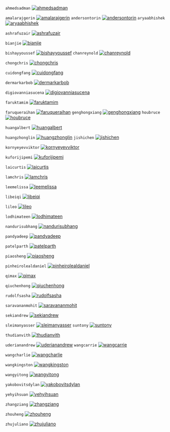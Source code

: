 `ahmedsadman`
[![ahmedsadman](https://github.com/mamaj/cnn-featurevis-ece421/raw/master/student_results/ahmedsadman_sidebyside.png)](https://github.com/mamaj/cnn-featurevis-ece421/raw/master/student_results/ahmedsadman_sidebyside.png)      

`amalarajgerin`
[![amalarajgerin](https://github.com/mamaj/cnn-featurevis-ece421/raw/master/student_results/amalarajgerin_sidebyside.png)](https://github.com/mamaj/cnn-featurevis-ece421/raw/master/student_results/amalarajgerin_sidebyside.png)
`andersontorin`
[![andersontorin](https://github.com/mamaj/cnn-featurevis-ece421/raw/master/student_results/andersontorin_sidebyside.png)](https://github.com/mamaj/cnn-featurevis-ece421/raw/master/student_results/andersontorin_sidebyside.png)
`aryaabhishek`
[![aryaabhishek](https://github.com/mamaj/cnn-featurevis-ece421/raw/master/student_results/aryaabhishek_sidebyside.png)](https://github.com/mamaj/cnn-featurevis-ece421/raw/master/student_results/aryaabhishek_sidebyside.png)   

`ashrafuzair`
[![ashrafuzair](https://github.com/mamaj/cnn-featurevis-ece421/raw/master/student_results/ashrafuzair_sidebyside.png)](https://github.com/mamaj/cnn-featurevis-ece421/raw/master/student_results/ashrafuzair_sidebyside.png)      

`bianjie`
[![bianjie](https://github.com/mamaj/cnn-featurevis-ece421/raw/master/student_results/bianjie_sidebyside.png)](https://github.com/mamaj/cnn-featurevis-ece421/raw/master/student_results/bianjie_sidebyside.png)

`bishayyoussef`
[![bishayyoussef](https://github.com/mamaj/cnn-featurevis-ece421/raw/master/student_results/bishayyoussef_sidebyside.png)](https://github.com/mamaj/cnn-featurevis-ece421/raw/master/student_results/bishayyoussef_sidebyside.png)
`chanreynold`
[![chanreynold](https://github.com/mamaj/cnn-featurevis-ece421/raw/master/student_results/chanreynold_sidebyside.png)](https://github.com/mamaj/cnn-featurevis-ece421/raw/master/student_results/chanreynold_sidebyside.png)      

`chongchris`
[![chongchris](https://github.com/mamaj/cnn-featurevis-ece421/raw/master/student_results/chongchris_sidebyside.png)](https://github.com/mamaj/cnn-featurevis-ece421/raw/master/student_results/chongchris_sidebyside.png)

`cuidongfang`
[![cuidongfang](https://github.com/mamaj/cnn-featurevis-ece421/raw/master/student_results/cuidongfang_sidebyside.png)](https://github.com/mamaj/cnn-featurevis-ece421/raw/master/student_results/cuidongfang_sidebyside.png)      

`dermarkarbob`
[![dermarkarbob](https://github.com/mamaj/cnn-featurevis-ece421/raw/master/student_results/dermarkarbob_sidebyside.png)](https://github.com/mamaj/cnn-featurevis-ece421/raw/master/student_results/dermarkarbob_sidebyside.png)   

`digiovanniasucena`
[![digiovanniasucena](https://github.com/mamaj/cnn-featurevis-ece421/raw/master/student_results/digiovanniasucena_sidebyside.png)](https://github.com/mamaj/cnn-featurevis-ece421/raw/master/student_results/digiovanniasucena_sidebyside.png)

`faruktamim`
[![faruktamim](https://github.com/mamaj/cnn-featurevis-ece421/raw/master/student_results/faruktamim_sidebyside.png)](https://github.com/mamaj/cnn-featurevis-ece421/raw/master/student_results/faruktamim_sidebyside.png)

`faruqueraihan`
[![faruqueraihan](https://github.com/mamaj/cnn-featurevis-ece421/raw/master/student_results/faruqueraihan_sidebyside.png)](https://github.com/mamaj/cnn-featurevis-ece421/raw/master/student_results/faruqueraihan_sidebyside.png)
`genghongxiang`
[![genghongxiang](https://github.com/mamaj/cnn-featurevis-ece421/raw/master/student_results/genghongxiang_sidebyside.png)](https://github.com/mamaj/cnn-featurevis-ece421/raw/master/student_results/genghongxiang_sidebyside.png)
`houbruce`
[![houbruce](https://github.com/mamaj/cnn-featurevis-ece421/raw/master/student_results/houbruce_sidebyside.png)](https://github.com/mamaj/cnn-featurevis-ece421/raw/master/student_results/houbruce_sidebyside.png)

`huangalbert`
[![huangalbert](https://github.com/mamaj/cnn-featurevis-ece421/raw/master/student_results/huangalbert_sidebyside.png)](https://github.com/mamaj/cnn-featurevis-ece421/raw/master/student_results/huangalbert_sidebyside.png)      

`huangzhonglin`
[![huangzhonglin](https://github.com/mamaj/cnn-featurevis-ece421/raw/master/student_results/huangzhonglin_sidebyside.png)](https://github.com/mamaj/cnn-featurevis-ece421/raw/master/student_results/huangzhonglin_sidebyside.png)
`jishichen`
[![jishichen](https://github.com/mamaj/cnn-featurevis-ece421/raw/master/student_results/jishichen_sidebyside.png)](https://github.com/mamaj/cnn-featurevis-ece421/raw/master/student_results/jishichen_sidebyside.png)

`kornyeyevviktor`
[![kornyeyevviktor](https://github.com/mamaj/cnn-featurevis-ece421/raw/master/student_results/kornyeyevviktor_sidebyside.png)](https://github.com/mamaj/cnn-featurevis-ece421/raw/master/student_results/kornyeyevviktor_sidebyside.png)

`kuforijipemi`
[![kuforijipemi](https://github.com/mamaj/cnn-featurevis-ece421/raw/master/student_results/kuforijipemi_sidebyside.png)](https://github.com/mamaj/cnn-featurevis-ece421/raw/master/student_results/kuforijipemi_sidebyside.png)   

`laicurtis`
[![laicurtis](https://github.com/mamaj/cnn-featurevis-ece421/raw/master/student_results/laicurtis_sidebyside.png)](https://github.com/mamaj/cnn-featurevis-ece421/raw/master/student_results/laicurtis_sidebyside.png)

`lamchris`
[![lamchris](https://github.com/mamaj/cnn-featurevis-ece421/raw/master/student_results/lamchris_sidebyside.png)](https://github.com/mamaj/cnn-featurevis-ece421/raw/master/student_results/lamchris_sidebyside.png)

`leemelissa`
[![leemelissa](https://github.com/mamaj/cnn-featurevis-ece421/raw/master/student_results/leemelissa_sidebyside.png)](https://github.com/mamaj/cnn-featurevis-ece421/raw/master/student_results/leemelissa_sidebyside.png)

`libeiqi`
[![libeiqi](https://github.com/mamaj/cnn-featurevis-ece421/raw/master/student_results/libeiqi_sidebyside.png)](https://github.com/mamaj/cnn-featurevis-ece421/raw/master/student_results/libeiqi_sidebyside.png)

`lileo`
[![lileo](https://github.com/mamaj/cnn-featurevis-ece421/raw/master/student_results/lileo_sidebyside.png)](https://github.com/mamaj/cnn-featurevis-ece421/raw/master/student_results/lileo_sidebyside.png)

`lodhimateen`
[![lodhimateen](https://github.com/mamaj/cnn-featurevis-ece421/raw/master/student_results/lodhimateen_sidebyside.png)](https://github.com/mamaj/cnn-featurevis-ece421/raw/master/student_results/lodhimateen_sidebyside.png)      

`nandurisubhang`
[![nandurisubhang](https://github.com/mamaj/cnn-featurevis-ece421/raw/master/student_results/nandurisubhang_sidebyside.png)](https://github.com/mamaj/cnn-featurevis-ece421/raw/master/student_results/nandurisubhang_sidebyside.png)

`pandyadeep`
[![pandyadeep](https://github.com/mamaj/cnn-featurevis-ece421/raw/master/student_results/pandyadeep_sidebyside.png)](https://github.com/mamaj/cnn-featurevis-ece421/raw/master/student_results/pandyadeep_sidebyside.png)

`patelparth`
[![patelparth](https://github.com/mamaj/cnn-featurevis-ece421/raw/master/student_results/patelparth_sidebyside.png)](https://github.com/mamaj/cnn-featurevis-ece421/raw/master/student_results/patelparth_sidebyside.png)

`piaosheng`
[![piaosheng](https://github.com/mamaj/cnn-featurevis-ece421/raw/master/student_results/piaosheng_sidebyside.png)](https://github.com/mamaj/cnn-featurevis-ece421/raw/master/student_results/piaosheng_sidebyside.png)

`pinheirolealdaniel`
[![pinheirolealdaniel](https://github.com/mamaj/cnn-featurevis-ece421/raw/master/student_results/pinheirolealdaniel_sidebyside.png)](https://github.com/mamaj/cnn-featurevis-ece421/raw/master/student_results/pinheirolealdaniel_sidebyside.png)

`qimax`
[![qimax](https://github.com/mamaj/cnn-featurevis-ece421/raw/master/student_results/qimax_sidebyside.png)](https://github.com/mamaj/cnn-featurevis-ece421/raw/master/student_results/qimax_sidebyside.png)

`qiuchenhong`
[![qiuchenhong](https://github.com/mamaj/cnn-featurevis-ece421/raw/master/student_results/qiuchenhong_sidebyside.png)](https://github.com/mamaj/cnn-featurevis-ece421/raw/master/student_results/qiuchenhong_sidebyside.png)      

`rudolfsasha`
[![rudolfsasha](https://github.com/mamaj/cnn-featurevis-ece421/raw/master/student_results/rudolfsasha_sidebyside.png)](https://github.com/mamaj/cnn-featurevis-ece421/raw/master/student_results/rudolfsasha_sidebyside.png)      

`saravananmohit`
[![saravananmohit](https://github.com/mamaj/cnn-featurevis-ece421/raw/master/student_results/saravananmohit_sidebyside.png)](https://github.com/mamaj/cnn-featurevis-ece421/raw/master/student_results/saravananmohit_sidebyside.png)

`sekiandrew`
[![sekiandrew](https://github.com/mamaj/cnn-featurevis-ece421/raw/master/student_results/sekiandrew_sidebyside.png)](https://github.com/mamaj/cnn-featurevis-ece421/raw/master/student_results/sekiandrew_sidebyside.png)

`sleimanyasser`
[![sleimanyasser](https://github.com/mamaj/cnn-featurevis-ece421/raw/master/student_results/sleimanyasser_sidebyside.png)](https://github.com/mamaj/cnn-featurevis-ece421/raw/master/student_results/sleimanyasser_sidebyside.png)
`suntony`
[![suntony](https://github.com/mamaj/cnn-featurevis-ece421/raw/master/student_results/suntony_sidebyside.png)](https://github.com/mamaj/cnn-featurevis-ece421/raw/master/student_results/suntony_sidebyside.png)

`thudianvith`
[![thudianvith](https://github.com/mamaj/cnn-featurevis-ece421/raw/master/student_results/thudianvith_sidebyside.png)](https://github.com/mamaj/cnn-featurevis-ece421/raw/master/student_results/thudianvith_sidebyside.png)      

`uderianandrew`
[![uderianandrew](https://github.com/mamaj/cnn-featurevis-ece421/raw/master/student_results/uderianandrew_sidebyside.png)](https://github.com/mamaj/cnn-featurevis-ece421/raw/master/student_results/uderianandrew_sidebyside.png)
`wangcarrie`
[![wangcarrie](https://github.com/mamaj/cnn-featurevis-ece421/raw/master/student_results/wangcarrie_sidebyside.png)](https://github.com/mamaj/cnn-featurevis-ece421/raw/master/student_results/wangcarrie_sidebyside.png)

`wangcharlie`
[![wangcharlie](https://github.com/mamaj/cnn-featurevis-ece421/raw/master/student_results/wangcharlie_sidebyside.png)](https://github.com/mamaj/cnn-featurevis-ece421/raw/master/student_results/wangcharlie_sidebyside.png)      

`wangkingston`
[![wangkingston](https://github.com/mamaj/cnn-featurevis-ece421/raw/master/student_results/wangkingston_sidebyside.png)](https://github.com/mamaj/cnn-featurevis-ece421/raw/master/student_results/wangkingston_sidebyside.png)   

`wangyitong`
[![wangyitong](https://github.com/mamaj/cnn-featurevis-ece421/raw/master/student_results/wangyitong_sidebyside.png)](https://github.com/mamaj/cnn-featurevis-ece421/raw/master/student_results/wangyitong_sidebyside.png)

`yakobovitsdylan`
[![yakobovitsdylan](https://github.com/mamaj/cnn-featurevis-ece421/raw/master/student_results/yakobovitsdylan_sidebyside.png)](https://github.com/mamaj/cnn-featurevis-ece421/raw/master/student_results/yakobovitsdylan_sidebyside.png)

`yehyihsuan`
[![yehyihsuan](https://github.com/mamaj/cnn-featurevis-ece421/raw/master/student_results/yehyihsuan_sidebyside.png)](https://github.com/mamaj/cnn-featurevis-ece421/raw/master/student_results/yehyihsuan_sidebyside.png)

`zhangziang`
[![zhangziang](https://github.com/mamaj/cnn-featurevis-ece421/raw/master/student_results/zhangziang_sidebyside.png)](https://github.com/mamaj/cnn-featurevis-ece421/raw/master/student_results/zhangziang_sidebyside.png)

`zhouheng`
[![zhouheng](https://github.com/mamaj/cnn-featurevis-ece421/raw/master/student_results/zhouheng_sidebyside.png)](https://github.com/mamaj/cnn-featurevis-ece421/raw/master/student_results/zhouheng_sidebyside.png)

`zhujuliano`
[![zhujuliano](https://github.com/mamaj/cnn-featurevis-ece421/raw/master/student_results/zhujuliano_sidebyside.png)](https://github.com/mamaj/cnn-featurevis-ece421/raw/master/student_results/zhujuliano_sidebyside.png)
